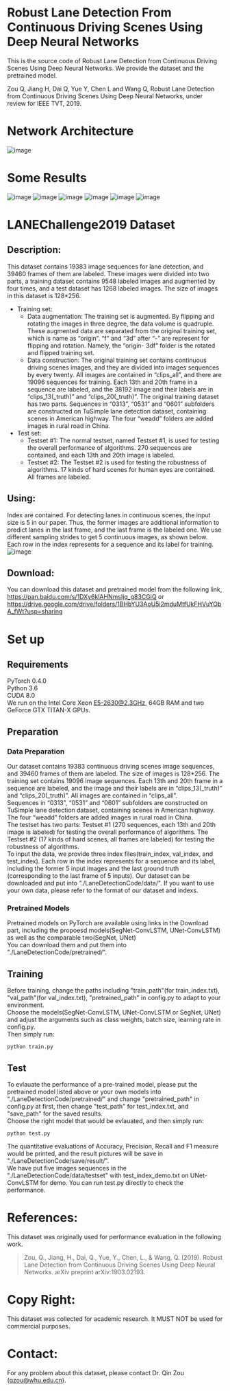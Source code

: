# Robust Lane Detection From Continuous Driving Scenes Using Deep Neural Networks
This is the source code of Robust Lane Detection from Continuous Driving Scenes Using Deep Neural Networks. We provide the dataset and the pretrained model.

Zou Q, Jiang H, Dai Q, Yue Y, Chen L and Wang Q, Robust Lane Detection from Continuous Driving Scenes Using Deep Neural Networks, under review for IEEE TVT, 2019.

# Network Architecture
![image](https://github.com/qinnzou/Robust-Lane-Detection/blob/master/LaneDetectionCode/save/result/network.png)
# Some Results
![image](https://github.com/qinnzou/Robust-Lane-Detection/blob/master/LaneDetectionCode/save/result/1_data.jpg)
![image](https://github.com/qinnzou/Robust-Lane-Detection/blob/master/LaneDetectionCode/save/result/2_data.jpg)
![image](https://github.com/qinnzou/Robust-Lane-Detection/blob/master/LaneDetectionCode/save/result/3_data.jpg)
![image](https://github.com/qinnzou/Robust-Lane-Detection/blob/master/LaneDetectionCode/save/result/1_pred.jpg)
![image](https://github.com/qinnzou/Robust-Lane-Detection/blob/master/LaneDetectionCode/save/result/2_pred.jpg)
![image](https://github.com/qinnzou/Robust-Lane-Detection/blob/master/LaneDetectionCode/save/result/3_pred.jpg)

# LANEChallenge2019 Dataset
## Description:
This dataset contains 19383 image sequences for lane detection, and 39460 frames of them are labeled. These images were divided into two parts, a training dataset contains 9548 labeled images and augmented by four times, and a test dataset has 1268 labeled images. The size of images in this dataset is 128*256.
+ Training set:
   - Data augmentation:
The training set is augmented. By flipping and rotating the images in three degree, the data volume is quadruple. These augmented data are separated from the original training set, which is name as “origin”. “f” and “3d” after “-” are represent for flipping and rotation. Namely, the “origin- 3df” folder is the rotated and flipped training set.
   - Data construction:
The original training set contains continuous driving scenes images, and they are divided into images sequences by every twenty. All images are contained in “clips_all”, and there are 19096 sequences for training. Each 13th and 20th frame in a sequence are labeled, and the 38192 image and their labels are in “clips_13(_truth)” and “clips_20(_truth)”.
The original training dataset has two parts. Sequences in “0313”, “0531” and “0601” subfolders are constructed on TuSimple lane detection dataset, containing scenes in American highway. The four “weadd” folders are added images in rural road in China.
+ Test set:
   - Testset #1:
The normal testset, named Testset #1, is used for testing the overall performance of algorithms. 270 sequences are contained, and each 13th and 20th image is labeled.
   - Testset #2:
The Testset #2 is used for testing the robustness of algorithms. 17 kinds of hard scenes for human eyes are contained. All frames are labeled.
## Using:
Index are contained. For detecting lanes in continuous scenes, the input size is 5 in our paper. Thus, the former images are additional information to predict lanes in the last frame, and the last frame is the labeled one.
We use different sampling strides to get 5 continuous images, as shown below. Each row in the index represents for a sequence and its label for training.![image](https://github.com/qinnzou/Robust-Lane-Detection/blob/master/LaneDetectionCode/save/result/sample.png)

## Download:
You can download this dataset and pretrained model from the following link,
https://pan.baidu.com/s/1DXy6klAHNmsIjq_g83CGiQ or https://drive.google.com/drive/folders/1BHbYU3AoU5i2mduMtfUkFHVuYObA_fWt?usp=sharing

# Set up
## Requirements
PyTorch 0.4.0  
Python 3.6  
CUDA 8.0  
We run on the Intel Core Xeon E5-2630@2.3GHz, 64GB RAM and two GeForce GTX TITAN-X GPUs.

## Preparation
### Data Preparation
Our dataset contains 19383 continuous driving scenes image sequences, and 39460 frames of them are labeled. The size of images is 128*256. 
The training set contains 19096 image sequences. Each 13th and 20th frame in a sequence are labeled, and the image and their labels are in “clips_13(_truth)” and “clips_20(_truth)”. All images are contained in “clips_all”.  
Sequences in “0313”, “0531” and “0601” subfolders are constructed on TuSimple lane detection dataset, containing scenes in American highway. The four “weadd” folders are added images in rural road in China.  
The testset has two parts: Testset #1 (270 sequences, each 13th and 20th image is labeled) for testing the overall performance of algorithms. The Testset #2 (17 kinds of hard scenes, all frames are labeled) for testing the robustness of algorithms.   
To input the data, we provide three index files(train_index, val_index, and test_index). Each row in the index represents for a sequence and its label, including the former 5 input images and the last ground truth (corresponding to the last frame of 5 inputs).
Our dataset can be downloaded and put into "./LaneDetectionCode/data/". If you want to use your own data, please refer to the format of our dataset and indexs.

### Pretrained Models
Pretrained models on PyTorch are available using links in the Download part, including the propoesd models(SegNet-ConvLSTM, UNet-ConvLSTM) as well as the comparable two(SegNet, UNet)  
You can download them and put them into "./LaneDetectionCode/pretrained/".

## Training
Before training, change the paths including "train_path"(for train_index.txt), "val_path"(for val_index.txt), "pretrained_path" in config.py to adapt to your environment.  
Choose the models(SegNet-ConvLSTM, UNet-ConvLSTM or SegNet, UNet) and adjust the arguments such as class weights, batch size, learning rate in config.py.  
Then simply run:  
```
python train.py
```

## Test
To evlauate the performance of a pre-trained model, please put the pretrained model listed above or your own models into "./LaneDetectionCode/pretrained/" and change "pretrained_path" in config.py at first, then change "test_path" for test_index.txt, and "save_path" for the saved results.   
Choose the right model that would be evlauated, and then simply run:  
```
python test.py
```
The quantitative evaluations of Accuracy, Precision, Recall and  F1 measure would be printed, and the result pictures will be save in "./LaneDetectionCode/save/result/".  
We have put five images sequences in the "./LaneDetectionCode/data/testset" with test_index_demo.txt on UNet-ConvLSTM for demo. You can run test.py directly to check the performance.


# References:
This dataset was originally used for performance evaluation in the following work.

> Zou, Q., Jiang, H., Dai, Q., Yue, Y., Chen, L., & Wang, Q. (2019). Robust Lane Detection from Continuous Driving Scenes Using Deep Neural Networks. arXiv preprint arXiv:1903.02193.
# Copy Right:
This dataset was collected for academic research. It MUST NOT be used for commercial purposes. 
# Contact: 
For any problem about this dataset, please contact Dr. Qin Zou (qzou@whu.edu.cn).
